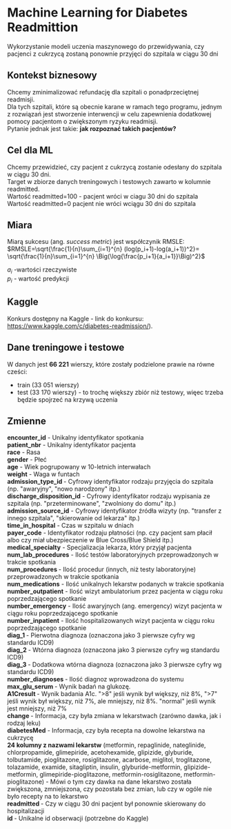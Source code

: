 # Machine Learning for Diabetes Readmittion

Wykorzystanie modeli uczenia maszynowego do przewidywania, czy pacjenci z cukrzycą zostaną ponownie przyjęci do szpitala w ciągu 30 dni<br>

## Kontekst biznesowy
Chcemy zminimalizować refundację dla szpitali o ponadprzeciętnej readmisji. <br>
Dla tych szpitali, które są obecnie karane w ramach tego programu, jednym z rozwiązań jest stworzenie interwencji w celu zapewnienia dodatkowej pomocy pacjentom o zwiększonym ryzyku readmisji. <br>
Pytanie jednak jest takie: <b>jak rozpoznać takich pacjentów?</b> 

## Cel dla ML
Chcemy przewidzieć, czy pacjent z cukrzycą zostanie odesłany do szpitala w ciągu 30 dni.<br>
Target w zbiorze danych treningowych i testowych zawarto w kolumnie readmitted. <br>
Wartość readmitted=100 - pacjent wróci w ciagu 30 dni do szpitala <br>
Wartość readmitted=0 pacjent nie wróci wciągu 30 dni do szpitala<br>


## Miara
Miarą sukcesu (ang. *success metric*) jest współczynik RMSLE: <br>
$RMSLE=\sqrt{\frac{1}{n}\sum_{i=1}^{n} (log(p_i+1)-log(a_i+1))^2}= \sqrt{\frac{1}{n}\sum_{i=1}^{n} \Big(\log{\frac{p_i+1}{a_i+1}}\Big)^2}$

$a_i$ -wartości rzeczywiste <br>
$p_i$ - wartość predykcji <br>


## Kaggle
Konkurs dostępny na Kaggle - link do konkursu: https://www.kaggle.com/c/diabetes-readmission/).

## Dane treningowe i testowe
W danych jest **66 221** wierszy, które zostały podzielone prawie na równe cześci: <br>
- train (33 051 wierszy) <br>
- test (33 170 wierszy) - to trochę większy zbiór niż testowy, więec trzeba będzie spojrzeć na krzywą uczenia

## Zmienne
<b>encounter_id</b> - Unikalny identyfikator spotkania<br>
<b>patient_nbr</b> - Unikalny identyfikator pacjenta<br>
<b>race</b> - Rasa<br>
<b>gender</b> - Płeć<br>
<b>age</b> - Wiek pogrupowany w 10-letnich interwałach<br>
<b>weight</b> - Waga w funtach<br>
<b>admission_type_id </b>- Cyfrowy identyfikator rodzaju przyjęcia do szpitala (np. "awaryjny", "nowo narodzony" itp.)<br>
<b>discharge_disposition_id</b> - Cyfrowy identyfikator rodzaju wypisania ze szpitala (np. "przeterminowane", "zwolniony do domu" itp.)<br>
<b>admission_source_id</b> - Cyfrowy identyfikator źródła wizyty (np. "transfer z innego szpitala", "skierowanie od lekarza" itp.)<br>
<b>time_in_hospital</b> - Czas w szpitalu w dniach<br>
<b>payer_code</b> - Identyfikator rodzaju płatności (np. czy pacjent sam płacił albo czy miał ubezpieczenie w Blue Cross/Blue Shield itp.)<br>
<b>medical_specialty</b> - Specjalizacja lekarza, który przyjął pacjenta<br>
<b>num_lab_procedures</b> - Ilość testów laboratoryjnych przeprowadzonych w trakcie spotkania<br>
<b>num_procedures </b>- Ilość procedur (innych, niż testy laboratoryjne) przeprowadzonych w trakcie spotkania<br>
<b>num_medications</b> - Ilość unikalnych lekarstw podanych w trakcie spotkania<br>
<b>number_outpatient</b> - Ilość wizyt ambulatorium przez pacjenta w ciągu roku poprzedzającego spotkanie<br>
<b>number_emergency</b> - Ilość awaryjnych (ang. emergency) wizyt pacjenta w ciągu roku poprzedzającego spotkanie<br>
<b>number_inpatient</b> - Ilość hospitalizowanych wizyt pacjenta w ciągu roku poprzedzającego spotkanie<br>
<b>diag_1 </b>- Pierwotna diagnoza (oznaczona jako 3 pierwsze cyfry wg standardu ICD9)<br>
<b>diag_2 </b>- Wtórna diagnoza (oznaczona jako 3 pierwsze cyfry wg standardu ICD9)<br>
<b>diag_3 </b>- Dodatkowa wtórna diagnoza (oznaczona jako 3 pierwsze cyfry wg standardu ICD9)<br>
<b>number_diagnoses </b></b>- Ilość diagnoz wprowadzona do systemu<br>
<b>max_glu_serum </b>- Wynik badań na glukozę.<br>
<b>A1Cresult </b>- Wynik badania A1c. ">8" jeśli wynik był większy, niż 8%, ">7" jeśli wynik był większy, niż 7%, ale mniejszy, niż 8%. "normal" jeśli wynik jest mniejszy, niż 7%<br>
<b>change </b>- Informacja, czy była zmiana w lekarstwach (zarówno dawka, jak i rodzaj leku)<br>
<b>diabetesMed</b> - Informacja, czy była recepta na dowolne lekarstwa na cukrzycę<br>
<b>24 kolumny z nazwami lekarstw</b> (metformin, repaglinide, nateglinide, chlorpropamide, glimepiride, acetohexamide, glipizide, glyburide, tolbutamide, pioglitazone, rosiglitazone, acarbose, miglitol, troglitazone, tolazamide, examide, sitagliptin, insulin, glyburide-metformin, glipizide-metformin, glimepiride-pioglitazone, metformin-rosiglitazone, metformin-pioglitazone) - Mówi o tym czy dawka na dane lekarstwo została zwiększona, zmniejszona, czy pozostała bez zmian, lub czy w ogóle nie było recepty na to lekarstwo<br>
<b>readmitted </b>- Czy w ciągu 30 dni pacjent był ponownie skierowany do hospitalizacji<br>
<b>id </b>- Unikalne id obserwacji (potrzebne do Kaggle)<br>
